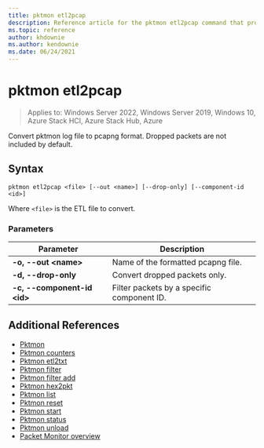 ```yaml
---
title: pktmon etl2pcap
description: Reference article for the pktmon etl2pcap command that provides a listing of parameters and what they do.
ms.topic: reference
author: khdownie
ms.author: kendownie
ms.date: 06/24/2021
---
```


# pktmon etl2pcap

>Applies to: Windows Server 2022, Windows Server 2019, Windows 10, Azure Stack HCI, Azure Stack Hub, Azure

Convert pktmon log file to pcapng format. Dropped packets are not included by default.

## Syntax

```
pktmon etl2pcap <file> [--out <name>] [--drop-only] [--component-id <id>]
```

Where `<file>` is the ETL file to convert.

### Parameters

| **Parameter** | **Description** |
| ------------- | --------------- |
| **-o, --out \<name\>** | Name of the formatted pcapng file. |
| **-d, --drop-only** | Convert dropped packets only. |
| **-c, --component-id \<id\>** | Filter packets by a specific component ID. |

## Additional References

- [Pktmon](pktmon.md)
- [Pktmon counters](pktmon-counters.md)
- [Pktmon etl2txt](pktmon-etl2txt.md)
- [Pktmon filter](pktmon-filter.md)
- [Pktmon filter add](pktmon-filter-add.md)
- [Pktmon hex2pkt](pktmon-hex2pkt.md)
- [Pktmon list](pktmon-list.md)
- [Pktmon reset](pktmon-reset.md)
- [Pktmon start](pktmon-start.md)
- [Pktmon status](pktmon-status.md)
- [Pktmon unload](pktmon-unload.md)
- [Packet Monitor overview](/windows-server/networking/technologies/pktmon/pktmon)
